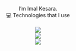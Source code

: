 <p align="center">
      I’m Imal Kesara. <br />
     💻 Technologies that I use <br /><br /> 
  
  <a href="https://skillicons.dev">
    <img src="https://skillicons.dev/icons?i=html,css,js,ts,c,azure,devto,mysql,postgres,replit,vscode,idea,postman&theme=light"/> <br />
    <img src="https://skillicons.dev/icons?i=svelte,solidjs,astro,tailwind,supabase,vercel,vite,prisma&theme=light"/> <br />
    <img src="https://skillicons.dev/icons?i=java,kotlin,maven,spring,mongodb&theme=light"/> <br />
  </a>
</p>
<!---
ImalKesara/ImalKesara is a ✨ special ✨ repository because its `README.md` (this file) appears on your GitHub profile.
You can click the Preview link to take a look at your changes.
--->
